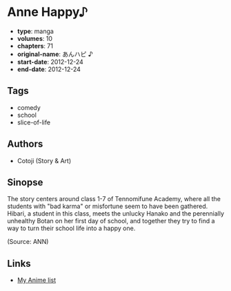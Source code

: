 # Anne Happy♪

-   **type**: manga
-   **volumes**: 10
-   **chapters**: 71
-   **original-name**: あんハピ ♪
-   **start-date**: 2012-12-24
-   **end-date**: 2012-12-24

## Tags

-   comedy
-   school
-   slice-of-life

## Authors

-   Cotoji (Story & Art)

## Sinopse

The story centers around class 1-7 of Tennomifune Academy, where all the students with "bad karma" or misfortune seem to have been gathered. Hibari, a student in this class, meets the unlucky Hanako and the perennially unhealthy Botan on her first day of school, and together they try to find a way to turn their school life into a happy one.

(Source: ANN)

## Links

-   [My Anime list](https://myanimelist.net/manga/85191/Anne_Happy♪)
